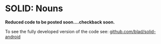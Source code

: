 # SOLID: Nouns

**Reduced code to be posted soon....checkback soon.**

To see the fully developed version of the code see: [github.com/blad/solid-android](https://github.com/blad/solid-android)

